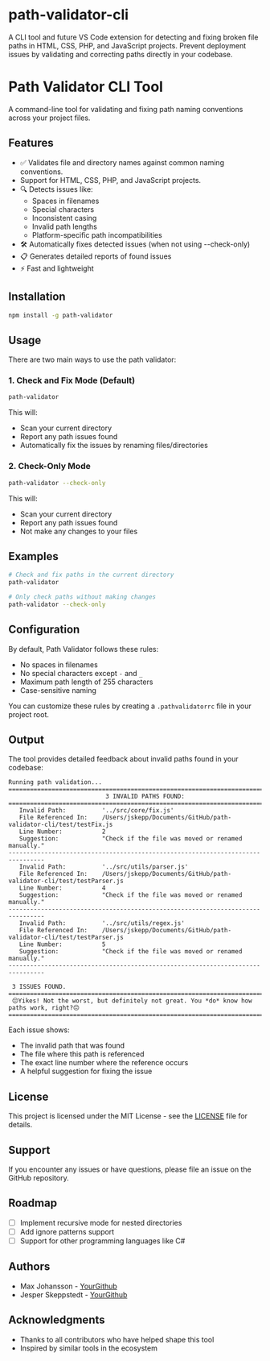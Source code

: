 # path-validator-cli
A CLI tool and future VS Code extension for detecting and fixing broken file paths in HTML, CSS, PHP, and JavaScript projects. Prevent deployment issues by validating and correcting paths directly in your codebase.

# Path Validator CLI Tool

A command-line tool for validating and fixing path naming conventions across your project files.

## Features

- ✅ Validates file and directory names against common naming conventions.
- Support for HTML, CSS, PHP, and JavaScript projects.
- 🔍 Detects issues like:
  - Spaces in filenames
  - Special characters
  - Inconsistent casing
  - Invalid path lengths
  - Platform-specific path incompatibilities
- 🛠️ Automatically fixes detected issues (when not using --check-only)
- 📋 Generates detailed reports of found issues
- ⚡ Fast and lightweight


## Installation

```bash
npm install -g path-validator
```

## Usage

There are two main ways to use the path validator:

### 1. Check and Fix Mode (Default)
```bash
path-validator
```
This will:
- Scan your current directory
- Report any path issues found
- Automatically fix the issues by renaming files/directories

### 2. Check-Only Mode
```bash
path-validator --check-only
```
This will:
- Scan your current directory
- Report any path issues found
- Not make any changes to your files

## Examples

```bash
# Check and fix paths in the current directory
path-validator

# Only check paths without making changes
path-validator --check-only

```

## Configuration

By default, Path Validator follows these rules:
- No spaces in filenames
- No special characters except `-` and `_`
- Maximum path length of 255 characters
- Case-sensitive naming

You can customize these rules by creating a `.pathvalidatorrc` file in your project root.

## Output

The tool provides detailed feedback about invalid paths found in your codebase:

```
Running path validation...
================================================================================
                           3 INVALID PATHS FOUND:
================================================================================
   Invalid Path:          '../src/core/fix.js'
   File Referenced In:    /Users/jskepp/Documents/GitHub/path-validator-cli/test/testFix.js
   Line Number:           2
   Suggestion:            "Check if the file was moved or renamed manually."
--------------------------------------------------------------------------------
   Invalid Path:          '../src/utils/parser.js'
   File Referenced In:    /Users/jskepp/Documents/GitHub/path-validator-cli/test/testParser.js
   Line Number:           4
   Suggestion:            "Check if the file was moved or renamed manually."
--------------------------------------------------------------------------------
   Invalid Path:          '../src/utils/regex.js'
   File Referenced In:    /Users/jskepp/Documents/GitHub/path-validator-cli/test/testParser.js
   Line Number:           5
   Suggestion:            "Check if the file was moved or renamed manually."
--------------------------------------------------------------------------------
  
 3 ISSUES FOUND.
================================================================================
 😔Yikes! Not the worst, but definitely not great. You *do* know how paths work, right?😔
================================================================================
```

Each issue shows:
- The invalid path that was found
- The file where this path is referenced
- The exact line number where the reference occurs
- A helpful suggestion for fixing the issue

## License

This project is licensed under the MIT License - see the [LICENSE](LICENSE) file for details.

## Support

If you encounter any issues or have questions, please file an issue on the GitHub repository.

## Roadmap

- [ ] Implement recursive mode for nested directories
- [ ] Add ignore patterns support
- [ ] Support for other programming languages like C#

## Authors

- Max Johansson - [YourGithub](https://github.com/maxjvjohansson)
- Jesper Skeppstedt - [YourGithub](https://github.com/Skjesper)

## Acknowledgments

- Thanks to all contributors who have helped shape this tool
- Inspired by similar tools in the ecosystem
